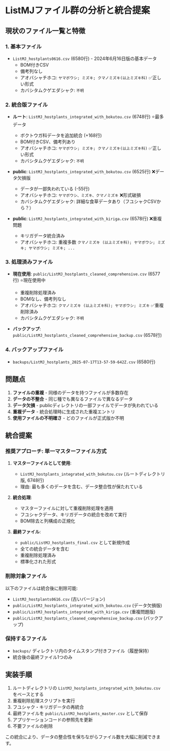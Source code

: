 # ListMJファイル群の分析と統合提案

## 現状のファイル一覧と特徴

### 1. 基本ファイル
- `ListMJ_hostplants0616.csv` (6580行) - 2024年6月16日版の基本データ
  - BOM付きCSV
  - 備考列なし
  - アオバシャチホコ: `ヤマボウシ; ミズキ; クマノミズキ(以上ミズキ科)` ✅正しい形式
  - カバシタムクゲエダシャク: `不明`

### 2. 統合版ファイル
- **ルート**: `ListMJ_hostplants_integrated_with_bokutou.csv` (6748行) ⭐最多データ
  - ボクトウガ科データを追加統合 (+168行)
  - BOM付きCSV、備考列あり
  - アオバシャチホコ: `ヤマボウシ; ミズキ; クマノミズキ(以上ミズキ科)` ✅正しい形式
  - カバシタムクゲエダシャク: `不明`

- **public**: `ListMJ_hostplants_integrated_with_bokutou.csv` (6525行) ❌データ欠損版
  - データが一部失われている (-55行)
  - アオバシャチホコ: `ヤマボウシ、ミズキ、クマノミズキ` ❌形式破損
  - カバシタムクゲエダシャク: 詳細な食草データあり（フユシャクCSVから？）

- **public**: `ListMJ_hostplants_integrated_with_kiriga.csv` (6578行) ❌重複問題
  - キリガデータ統合済み
  - アオバシャチホコ: 重複多数 `クマノミズキ (以上ミズキ科); ヤマボウシ; ミズキ; ヤマボウシ; ミズキ; ...`

### 3. 処理済みファイル
- **現在使用**: `public/ListMJ_hostplants_cleaned_comprehensive.csv` (6577行) ⭐現在使用中
  - 重複削除処理済み
  - BOMなし、備考列なし
  - アオバシャチホコ: `クマノミズキ (以上ミズキ科); ヤマボウシ; ミズキ` ✅重複削除済み
  - カバシタムクゲエダシャク: `不明`

- **バックアップ**: `public/ListMJ_hostplants_cleaned_comprehensive_backup.csv` (6578行)

### 4. バックアップファイル
- `backups/ListMJ_hostplants_2025-07-17T13-57-59-642Z.csv` (6580行)

## 問題点

1. **ファイルの重複** - 同様のデータを持つファイルが多数存在
2. **データの不整合** - 同じ種でも異なるファイルで異なるデータ
3. **データ欠損** - publicディレクトリの一部ファイルでデータが失われている
4. **重複データ** - 統合処理時に生成された重複エントリ
5. **使用ファイルの不明確さ** - どのファイルが正式版か不明

## 統合提案

### 推奨アプローチ: 単一マスターファイル方式

1. **マスターファイルとして使用**:
   - `ListMJ_hostplants_integrated_with_bokutou.csv` (ルートディレクトリ版, 6748行)
   - 理由: 最も多くのデータを含む、データ整合性が保たれている

2. **統合処理**:
   - マスターファイルに対して重複削除処理を適用
   - フユシャクデータ、キリガデータの統合を改めて実行
   - BOM除去と列構成の正規化

3. **最終ファイル**:
   - `public/ListMJ_hostplants_final.csv` として新規作成
   - 全ての統合データを含む
   - 重複削除処理済み
   - 標準化された形式

### 削除対象ファイル

以下のファイルは統合後に削除可能:
- `ListMJ_hostplants0616.csv` (古いバージョン)
- `public/ListMJ_hostplants_integrated_with_bokutou.csv` (データ欠損版)
- `public/ListMJ_hostplants_integrated_with_kiriga.csv` (重複問題版)
- `public/ListMJ_hostplants_cleaned_comprehensive_backup.csv` (バックアップ)

### 保持するファイル

- `backups/` ディレクトリ内のタイムスタンプ付きファイル（履歴保持）
- 統合後の最終ファイル1つのみ

## 実装手順

1. ルートディレクトリの `ListMJ_hostplants_integrated_with_bokutou.csv` をベースとする
2. 重複削除処理スクリプトを実行
3. フユシャク・キリガデータの再統合
4. 最終ファイルを `public/ListMJ_hostplants_master.csv` として保存
5. アプリケーションコードの参照先を更新
6. 不要ファイルの削除

この統合により、データの整合性を保ちながらファイル数を大幅に削減できます。